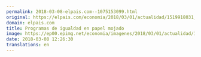 ```yaml
---
permalink: 2018-03-08-elpais.com--1075153099.html
original: https://elpais.com/economia/2018/03/01/actualidad/1519918031_831541.html#?ref=rss&format=simple&link=link
domain: elpais.com
title: Programas de igualdad en papel mojado
image: https://ep00.epimg.net/economia/imagenes/2018/03/01/actualidad/1519918031_831541_1519918658_rrss_normal.jpg
date: 2018-03-08 12:26:30
translations: en
---
```


